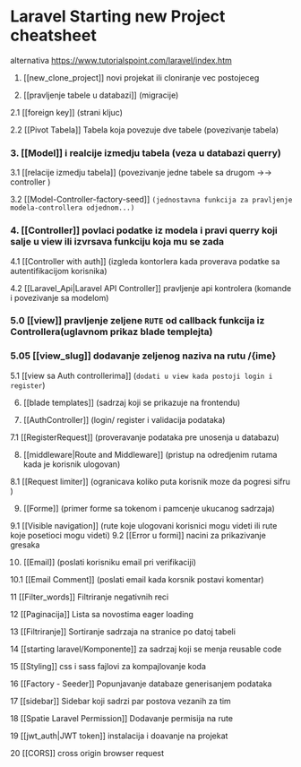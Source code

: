 # Laravel Starting new Project cheatsheet
alternativa https://www.tutorialspoint.com/laravel/index.htm

1. [[new_clone_project]] novi projekat ili cloniranje vec postojeceg

2. [[pravljenje tabele u databazi]]  (migracije)

2.1  [[foreign key]] (strani kljuc)

2.2 [[Pivot Tabela]] Tabela koja povezuje dve tabele (povezivanje tabela)

### 3. [[Model]]  i realcije izmedju tabela (veza u databazi querry)

3.1 [[relacije izmedju tabela]] (povezivanje jedne tabele sa drugom ->-> controller )

3.2 [[Model-Controller-factory-seed]] `(jednostavna funkcija za pravljenje modela-controllera odjednom...)`

### 4. [[Controller]] povlaci podatke iz modela i pravi querry koji salje u view ili izvrsava funkciju koja mu se zada

4.1 [[Controller with auth]] (izgleda kontorlera kada proverava podatke  sa autentifikacijom korisnika)

4.2 [[Laravel_Api|Laravel API Controller]] pravljenje api kontrolera (komande i povezivanje sa modelom)

### 5.0 [[view]]  pravljenje zeljene `RUTE` od callback funkcija iz Controllera(uglavnom prikaz blade templejta)
### 5.05 [[view_slug]] dodavanje zeljenog naziva na rutu /{ime}

5.1 [[view sa Auth controllerima]] (`dodati u view kada postoji login i register`)

6. [[blade templates]] (sadrzaj koji se prikazuje na frontendu)

7. [[AuthController]] (login/ register  i validacija podataka)

7.1 [[RegisterRequest]] (proveravanje podataka pre unosenja u databazu)

8. [[middleware|Route and Middleware]] (pristup na odredjenim rutama kada je korisnik ulogovan)

8.1 [[Request limiter]] (ogranicava koliko puta korisnik moze da pogresi sifru )

9. [[Forme]] (primer forme sa tokenom i pamcenje ukucanog sadrzaja)

9.1 [[Visible navigation]] (rute koje ulogovani korisnici mogu videti ili rute koje posetioci mogu videti)
9.2 [[Error u formi]] nacini za prikazivanje gresaka

10. [[Email]] (poslati korisniku email pri verifikaciji)

10.1 [[Email Comment]] (poslati email kada korsnik postavi komentar)

11  [[Filter_words]] Filtriranje negativnih reci

12 [[Paginacija]] Lista sa novostima eager loading

13 [[Filtriranje]] Sortiranje sadrzaja na stranice po datoj tabeli

14 [[starting laravel/Komponente]] za sadrzaj koji se menja reusable code

15 [[Styling]] css i sass fajlovi za kompajlovanje koda 

16 [[Factory - Seeder]] Popunjavanje databaze generisanjem podataka  

17 [[sidebar]] Sidebar koji sadrzi par postova vezanih za tim

18 [[Spatie Laravel Permission]] Dodavanje permisija na rute

19 [[jwt_auth|JWT token]] instalacija i doavanje na projekat

20 [[CORS]] cross origin browser request